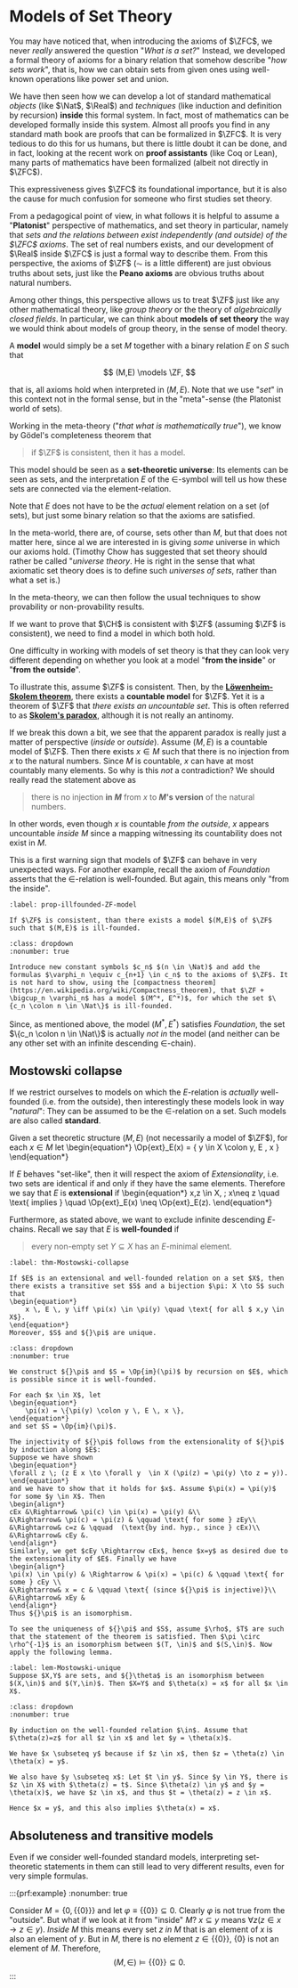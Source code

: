 # Models of Set Theory

You may have noticed that, when introducing the axioms of $\ZFC$, we never *really* answered the question "*What is a set?*" Instead, we developed a formal theory of axioms for a binary relation that somehow describe "*how sets work*", that is, how we can obtain sets from given ones using well-known operations like power set and union.

We have then seen how we can develop a lot of standard mathematical *objects* (like $\Nat$, $\Real$) and *techniques* (like induction and definition by recursion) **inside** this formal system. In fact, most of mathematics can be developed formally inside this system. Almost all proofs you find in any standard math book are proofs that can be formalized in $\ZFC$. It is very tedious to do this for us humans, but there is little doubt it can be done, and in fact, looking at the recent work on **proof assistants** (like Coq or Lean), many parts of mathematics have been formalized (albeit not directly in $\ZFC$).

This expressiveness gives $\ZFC$ its foundational importance, but it is also the cause for much confusion for someone who first studies set theory.

From a pedagogical point of view, in what follows it is helpful to assume a "**Platonist**" perspective of mathematics, and set theory in particular, namely that *sets and the relations between exist independently (and outside) of the $\ZFC$ axioms*. The set of real numbers exists, and our development of $\Real$ inside $\ZFC$ is just a formal way to describe them. From this perspective, the axioms of $\ZF$ ($\AC$ is a little different) are just obvious truths about sets, just like the **Peano axioms** are obvious truths about natural numbers.

Among other things, this perspective allows us to treat $\ZF$ just like any other mathematical theory, like *group theory* or the theory of *algebraically closed fields*.
In particular, we can think about **models of set theory** the way we would think about models of group theory, in the sense of model theory.

A **model** would simply be a set $M$ together with a binary relation $E$ on $S$ such that

$$
    (M,E) \models \ZF,
$$

that is, all axioms hold when interpreted in $(M,E)$. Note that we use "*set*" in this context not in the formal sense, but in the "meta"-sense (the Platonist world of sets).

Working in the meta-theory ("*that what is mathematically true*"), we know by Gödel's completeness theorem that

> if $\ZF$ is consistent, then it has a model.

This model should be seen as a **set-theoretic universe**: Its elements can be seen as sets, and the interpretation  $E$ of the $\in$-symbol will tell us how these sets are connected via the element-relation.

Note that $E$ does not have to be the *actual* element relation on a set (of sets), but just some binary relation so that the axioms are satisfied.

In the meta-world, there are, of course, sets other than $M$, but that does not matter here, since al we are interested in is giving *some* universe in which our axioms hold. (Timothy Chow has suggested that set theory should rather be called "*universe theory*. He is right in the sense that what axiomatic set theory does is to define such *universes of sets*, rather than what a set is.)

In the meta-theory, we can then follow the usual techniques to show provability or non-provability results.

If we want to prove that $\CH$ is consistent with $\ZF$ (assuming $\ZF$ is consistent), we need to find a model in which both hold.

One difficulty in working with models of set theory is that they can look very different depending on whether you look at a model "**from the inside**" or "**from the outside**".

To illustrate this, assume $\ZF$ is consistent. Then, by the **[Löwenheim-Skolem theorem](https://en.wikipedia.org/wiki/L%C3%B6wenheim%E2%80%93Skolem_theorem)**, there exists a **countable model** for $\ZF$.
Yet it is a theorem of $\ZF$ that *there exists an uncountable set*. This is often referred to as **[Skolem's paradox](https://en.wikipedia.org/wiki/Skolem's_paradox)**, although it is not really an antinomy. 

If we break this down a bit, we see that the apparent paradox is really just a matter of perspective (*inside* or *outside*). Assume $(M,E)$ is a countable model of $\ZF$. Then there exists $x \in M$ such that there is no injection from $x$ to the natural numbers. Since $M$ is countable, $x$ can have at most countably many elements. So why is this *not* a contradiction? We should really read the statement above as

> there is no injection **in $M$** from $x$ to **$M$'s version** of the natural numbers.

In other words, even though $x$ is countable *from the outside*, $x$ appears uncountable *inside $M$* since a mapping witnessing its countability does not exist in $M$.

This is a first warning sign that models of $\ZF$ can behave in very unexpected ways. For another example, recall the axiom of *Foundation* asserts that the $\in$-relation is well-founded. But again, this means only "from the inside".

```{prf:proposition}
:label: prop-illfounded-ZF-model

If $\ZF$ is consistent, than there exists a model $(M,E)$ of $\ZF$ such that $(M,E)$ is ill-founded. 
```

```{prf:proof}
:class: dropdown
:nonumber: true

Introduce new constant symbols $c_n$ $(n \in \Nat)$ and add the formulas $\varphi_n \equiv c_{n+1} \in c_n$ to the axioms of $\ZF$. It is not hard to show, using the [compactness theorem](https://en.wikipedia.org/wiki/Compactness_theorem), that $\ZF + \bigcup_n \varphi_n$ has a model $(M^*, E^*)$, for which the set $\{c_n \colon n \in \Nat\}$ is ill-founded.
```

Since, as mentioned above, the model $(M^*,E^*)$ satisfies *Foundation*, the set $\{c_n \colon n \in \Nat\}$ is actually *not in* the model (and neither can be any other set with an infinite descending $\in$-chain).



## Mostowski collapse
If we restrict ourselves to models on which the $E$-relation is *actually* well-founded (i.e. from the outside), then interestingly these models look in way "*natural*": They can be assumed to be the $\in$-relation on a set. Such models are also called **standard**.

Given a set theoretic structure $(M,E)$ (not necessarily a model of $\ZF$), for each $x \in M$ let
\begin{equation*}
	\Op{ext}_E(x) = \{ y \in X \colon y\, E \, x \}
\end{equation*}

If $E$ behaves "set-like", then it will respect the axiom of *Extensionality*, i.e. two sets are identical if and only if they have the same elements. Therefore we say that $E$ is **extensional** if
\begin{equation*}
	x,z \in X, \; x\neq z \quad \text{ implies } \quad \Op{ext}_E(x) \neq \Op{ext}_E(z).
\end{equation*}

Furthermore, as stated above, we want to exclude infinite descending $E$-chains. Recall we say that $E$ is **well-founded** if

>  every non-empty set $Y \subseteq X$ has an $E$-minimal element.

```{prf:theorem} Mostowski collapse
:label: thm-Mostowski-collapse

If $E$ is an extensional and well-founded relation on a set $X$, then there exists a transitive set $S$ and a bijection $\pi: X \to S$ such that
\begin{equation*}
    x \, E \, y \iff \pi(x) \in \pi(y) \quad \text{ for all $ x,y \in X$}.		
\end{equation*}
Moreover, $S$ and ${}\pi$ are unique.
```

```{prf:proof}
:class: dropdown
:nonumber: true

We construct ${}\pi$ and $S = \Op{im}(\pi)$ by recursion on $E$, which is possible since it is well-founded. 

For each $x \in X$, let
\begin{equation*}
    \pi(x) = \{\pi(y) \colon y \, E \, x \},
\end{equation*} 
and set $S = \Op{im}(\pi)$.

The injectivity of ${}\pi$ follows from the extensionality of ${}\pi$ by induction along $E$: 	
Suppose we have shown 
\begin{equation*}
\forall z \; (z E x \to \forall y  \in X (\pi(z) = \pi(y) \to z = y)).
\end{equation*}
and we have to show that it holds for $x$. Assume $\pi(x) = \pi(y)$ for some $y \in X$. Then
\begin{align*}
cEx &\Rightarrow& \pi(c) \in \pi(x) = \pi(y) &\\
&\Rightarrow& \pi(c) = \pi(z) & \qquad \text{ for some } zEy\\
&\Rightarrow& c=z & \qquad  (\text{by ind. hyp., since } cEx)\\
&\Rightarrow& cEy &.
\end{align*}
Similarly, we get $cEy \Rightarrow cEx$, hence $x=y$ as desired due to the extensionality of $E$. Finally we have
\begin{align*}
\pi(x) \in \pi(y) & \Rightarrow & \pi(x) = \pi(c) & \qquad \text{ for some } cEy \\
&\Rightarrow& x = c & \qquad \text{ (since ${}\pi$ is injective)}\\
&\Rightarrow& xEy &
\end{align*}
Thus ${}\pi$ is an isomorphism.

To see the uniqueness of ${}\pi$ and $S$, assume $\rho$, $T$ are such that the statement of the theorem is satisfied. Then $\pi \circ \rho^{-1}$ is an isomorphism between $(T, \in)$ and $(S,\in)$. Now apply the following lemma.
```

```{prf:lemma}    
:label: lem-Mostowski-unique
Suppose $X,Y$ are sets, and ${}\theta$ is an isomorphism between $(X,\in)$ and $(Y,\in)$. Then $X=Y$ and $\theta(x) = x$ for all $x \in X$.
```

```{prf:proof}
:class: dropdown
:nonumber: true
    
By induction on the well-founded relation $\in$. Assume that $\theta(z)=z$ for all $z \in x$ and let $y = \theta(x)$. 
    
We have $x \subseteq y$ because if $z \in x$, then $z = \theta(z) \in \theta(x) = y$.

We also have $y \subseteq x$: Let $t \in y$. Since $y \in Y$, there is $z \in X$ with $\theta(z) = t$. Since $\theta(z) \in y$ and $y = \theta(x)$, we have $z \in x$, and thus $t = \theta(z) = z \in x$. 

Hence $x = y$, and this also implies $\theta(x) = x$.
```

## Absoluteness and transitive models

Even if we consider well-founded standard models, interpreting set-theoretic statements in them can still lead to very different results, even for very simple formulas. 

:::{prf:example}
:nonumber: true

Consider $M = \{0, \{\{0\}\}\}$ and let $\varphi \equiv \{\{0\}\} \subseteq 0$. Clearly ${}\varphi$ is not true from the "outside". But what if we look at it from "inside" $M$? $x \subseteq y$ means $\forall z (z \in x \to z \in y)$. *Inside* $M$ this means every set $z$ *in* $M$ that is an element of $x$ is also an element of $y$. But in $M$, there is no element $z \in \{\{0\}\}$, $\{0\}$ is not an element of $M$. Therefore, 
$$
    (M, \in) \models \{\{0\}\} \subseteq 0.
$$
:::

